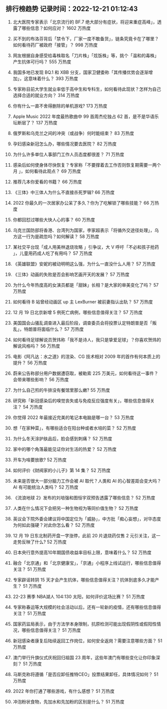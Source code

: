 
## 排行榜趋势 记录时间：2022-12-21 01:12:43
  
  1. 北大医院专家表示「北京流行的 BF.7 绝大部分有症状，将迎来重症高峰」，透露了哪些信息？如何应对？ 1602 万热度
    
  2. 买不到的布洛芬背后「禁令下，厂家一度不敢备货」，链条究竟卡在了哪里？如何看待药厂被政府「接管」？ 998 万热度
    
  3. 网友根据自身感受给毒株取名「刀片株」「炫饭株」等，挑个「温和的毒株」产生抗体可行吗？ 555 万热度
    
  4. 我国多地已发现 BQ.1 和 XBB 分支，国家卫健委称「其传播优势会逐渐增加」，这意味着什么？ 393 万热度
    
  5. 专家称目前大学生就业率低于高中生和专科生，如何看待此现状？怎样为自己选择合适的就业方向？ 314 万热度
    
  6. 你有什么一直不舍得删除的单机游戏? 173 万热度
    
  7. Apple Music 2022 年度最热歌曲中 99 首周杰伦独占 62 首，是不是华语乐坛断层了？ 137 万热度
    
  8. 俄罗斯和乌克兰之间的冲突（或战争）何时能结束？ 83 万热度
    
  9. 孕妇感染新冠怎么办，哪些情况要去医院？ 82 万热度
    
  10. 为什么许多单位人事部门工作人员态度都很差？ 71 万热度
    
  11. 感染后如何使身体尽快恢复？专家称「不要撑着去工作否则恢复期需要一两个月 」，如何看待此观点？ 69 万热度
    
  12. 推荐几本你爱看的书籍？ 66 万热度
    
  13. 《三体》中三体人为什么不直接杀死罗辑? 66 万热度
    
  14. 2022 你最久的一次居家办公呆了多久？你为了吃解锁了哪些技能？ 66 万热度
    
  15. 你都回怼过哪些大快人心的事？ 60 万热度
    
  16. 乌克兰国防部将香港、台湾列为国家，李家超表示「将循外交途径处理」，乌方这一行为是疏忽吗？如何解读？ 58 万热度
    
  17. 某社交平台现「成人用美林退烧攻略 」引争议，大 V 呼吁「不必和孩子抢药 」，儿童用药成人吃了有用吗？ 57 万热度
    
  18. 《英雄联盟》安妮的被动明明这么强，为什么一直没什么人用？ 57 万热度
    
  19. 《三体》动画的失败是否会影响艺画开天的发展？ 57 万热度
    
  20. 为什么今年热度高的女演员都是「甜妹」长相？是大家的审美变化了吗？ 57 万热度
    
  21. 如何看待 B 站曾经动画区 up 主 LexBurner 被前妻指认出轨？ 57 万热度
    
  22. 12 月 19 日北京新增 5 例死亡病例，哪些信息值得关注？ 57 万热度
    
  23. 美国国会山骚乱调查进入最后阶段，调查委员会将投票认定特朗普是否「叛乱」，特朗普将面临什么？ 57 万热度
    
  24. 如何看待足球解说员贺炜称「我不是诗人，我只是挚爱足球」？你喜欢贺炜的解说风格吗？ 56 万热度
    
  25. 电影《阿凡达：水之道》的渲染、CG 技术相对 2009 年的首作有何本质上的提升？ 56 万热度
    
  26. 蔚来公告称部分用户数据遭窃取，被勒索 225 万美元，如何看待这一事件？会带来哪些影响？ 56 万热度
    
  27. 为什么自己煎的牛排没有餐馆里那么嫩? 55 万热度
    
  28. 研究称「新冠感染后的嗅觉丧失或与免疫反应强度有关」，哪些信息值得关注？ 54 万热度
    
  29. 你觉得 2022 年最接近完美的笔记本电脑是哪一台？ 53 万热度
    
  30. 想「在家种菜」，有哪些适合在阳台种或者水培的菜？ 52 万热度
    
  31. 为什么冬天涂护肤品后，脸会感到刺痛？ 52 万热度
    
  32. 家中的哪个角落最能见证你对生活的热爱？ 52 万热度
    
  33. 开车为啥要放歌? 52 万热度
    
  34. 如何评价《财阀家的小儿子》第 14 集？ 52 万热度
    
  35. 未来是否很大一部分脑力工作会被 AI 取代？人类和 AI 的心智差距会变大吗？AI 有可能统治人类吗？ 52 万热度
    
  36. 《流浪地球 2》发布的刘培强和图恒宇双预告透露了哪些信息？ 52 万热度
    
  37. 人类在什么情况下会把另一种生物视为等同价值生物？ 52 万热度
    
  38. 英议会下院外委会建议将中国定位为「威胁」，中方批「痴心妄想」，对华态度为何如此强硬？对此你怎么看？ 52 万热度
    
  39. 12 月 19 日东北制药开盘一字涨停，此前 20 片退烧药仅售 2 元引关注，这一走势反映了什么? 52 万热度
    
  40. 日本央行意外提高10年期国债收益率目标上限，意味着什么？ 52 万热度
    
  41. 融合「北京通」和「北京健康宝」，「京通」小程序上线试运行，哪些信息值得关注？ 51 万热度
    
  42. 专家辟谣转阴 15 天才会产生抗体，哪些信息值得关注？抗体到底多久才能产生？ 51 万热度
    
  43. 22-23 赛季 NBA湖人 104:130 太阳，如何评价这场比赛？ 51 万热度
    
  44. 专家称春运等大规模的社会活动以后，还有一轮新的疫情，还有哪些信息值得关注？ 51 万热度
    
  45. 国家药监局表示，由于方法学本身限制，抗原检测可能出现假阴性或假阳性情况，哪些信息值得关注？ 51 万热度
    
  46. 新冠感染者康复后陆续返回工作岗位，如何安全返岗？需要注意哪些方面？ 51 万热度
    
  47. 澳门举行升旗仪式庆祝回归祖国 23 周年，这些年澳门有哪些变化让你印象深刻？ 51 万热度
    
  48. 马斯克称将遵循「是否应卸任推特CEO」投票结果卸任，具体情况如何？ 51 万热度
    
  49. 2022 年你打通了哪些游戏，有什么感想？ 51 万热度
    
  50. 冲泡粉状食物，先加水和先加粉的区别是什么？ 51 万热度
    